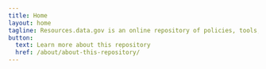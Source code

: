 ```yaml
---
title: Home
layout: home
tagline: Resources.data.gov is an online repository of policies, tools, case studies, and other resources to support data governance, management, exchange, and use throughout the federal government
button:
  text: Learn more about this repository
  href: /about/about-this-repository/
---
```

